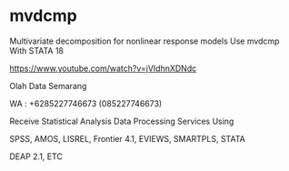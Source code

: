 # mvdcmp
Multivariate decomposition for nonlinear response models Use mvdcmp With STATA 18

https://www.youtube.com/watch?v=jVIdhnXDNdc

Olah Data Semarang

WA : +6285227746673 (085227746673)

Receive Statistical Analysis Data Processing Services Using

SPSS, AMOS, LISREL, Frontier 4.1, EVIEWS, SMARTPLS, STATA

DEAP 2.1, ETC
